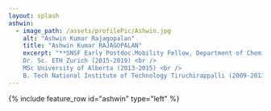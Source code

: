 ```yaml
---
layout: splash
ashwin:
  - image_path: /assets/profilePic/Ashwin.jpg
    alt: "Ashwin Kumar Rajagopalan"
    title: "Ashwin Kumar RAJAGOPALAN"
    excerpt: "**SNSF Early Postdoc.Mobility Fellow, Department of Chemical Engineering, Imperial College London, United Kingdom** <br />
    Dr. Sc. ETH Zurich (2015-2019) <br />
    MSc University of Alberta (2013-2015) <br />
    B. Tech National Institute of Technology Tiruchirappalli (2009-2013)"
---
```


{% include feature_row id="ashwin" type="left" %}
